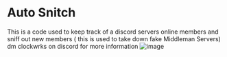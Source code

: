 # Auto Snitch
This is a code used to keep track of a discord servers online members and sniff out new members ( this is used to take down fake Middleman Servers)
dm clockwrks on discord for more information
![image](https://github.com/clockwrks/Auto-Snitch/assets/123266805/5064a855-e062-4ef5-949e-f1d38d96cddb)
